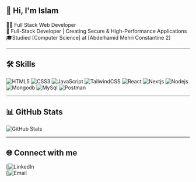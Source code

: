 ## 👋 Hi, I'm Islam

🧑‍💻 Full Stack Web Developer  
💼 Full-Stack Developer | Creating Secure & High-Performance Applications <br/>
🎓Studied [Computer Science] at [Abdelhamid Mehri Constantine 2]

---

## 🛠 Skills
![HTML5](https://www.vectorlogo.zone/logos/w3_html5/w3_html5-icon.svg)
![CSS3](https://www.vectorlogo.zone/logos/w3_css/w3_css-icon~old.svg)
![JavaScript](https://www.vectorlogo.zone/logos/javascript/javascript-icon.svg)
![TailwindCSS](https://www.vectorlogo.zone/logos/tailwindcss/tailwindcss-ar21~bgwhite.svg)
![React](https://www.vectorlogo.zone/logos/reactjs/reactjs-ar21.svg)
![Nextjs](https://www.vectorlogo.zone/logos/nextjs/nextjs-ar21~bgwhite.svg)
![Nodejs](https://www.vectorlogo.zone/logos/nodejs/nodejs-horizontal.svg)
![Mongodb](https://www.vectorlogo.zone/logos/mongodb/mongodb-ar21.svg)
![MySql](https://www.vectorlogo.zone/logos/mysql/mysql-ar21.svg)
![Postman](https://www.vectorlogo.zone/logos/getpostman/getpostman-icon.svg)

---

## 📊 GitHub Stats
![GitHub Stats](https://github-readme-stats.vercel.app/api?username=islambra&show_icons=true&theme=radical&count_private=true)  

---

## 🌐 Connect with me
[![LinkedIn](https://www.vectorlogo.zone/logos/linkedin/linkedin-ar21.svg)  
[![Email](https://www.vectorlogo.zone/logos/gmail/gmail-ar21.svg)
